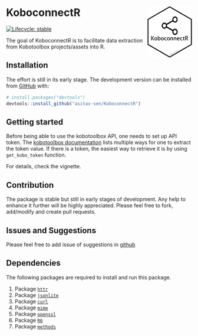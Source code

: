 
<!-- README.md is generated from README.Rmd. Please edit that file -->

# KoboconnectR <img src='man/figures/logo.png' align="right" height="139" />

<!-- badges: start -->

[![Lifecycle:
stable](https://img.shields.io/badge/lifecycle-stable-brightgreen.svg)](https://lifecycle.r-lib.org/articles/stages.html#stable)
<!-- badges: end -->

The goal of KoboconnectR is to facilitate data extraction from
Kobotoolbox projects/assets into R.

## Installation

The effort is still in its early stage. The development version can be
installed from [GitHub](https://github.com/) with:

``` r
# install.packages("devtools")
devtools::install_github("asitav-sen/KoboconnectR")
```

## Getting started

Before being able to use the kobotoolbox API, one needs to set up API
token. The [kobotoolbox
documentation](https://support.kobotoolbox.org/api.html) lists multiple
ways for one to extract the token value. If there is a token, the
easiest way to retrieve it is by using `get_kobo_token` function.

For details, check the vignette.

## Contribution

The package is stable but still in early stages of development. Any help
to enhance it further will be highly appreciated. Please feel free to
fork, add/modify and create pull requests.

## Issues and Suggestions

Please feel free to add issue of suggestions in
[github](https://github.com/asitav-sen/KoboconnectR/issues)

## Dependencies

The following packages are required to install and run this package.

1.  Package [`httr`](https://cran.r-project.org/package=httr)
2.  Package [`jsonlite`](https://cran.r-project.org/package=jsonlite)
3.  Package [`curl`](https://cran.r-project.org/package=curl)
4.  Package [`mime`](https://cran.r-project.org/package=mime)
5.  Package [`openssl`](https://cran.r-project.org/package=openssl)
6.  Package [`R6`](https://cran.r-project.org/package=R6)
7.  Package [`methods`](https://cran.r-project.org/package=methods)
